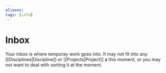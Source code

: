 ```yaml
---
aliases: 
tags: [info]
---
```

# Inbox
Your inbox is where temporay work goes into. It may not fit into any [[Disciplines|Discipline]] or [[Projects|Project]] a this moment, or you may not want to deal with sorting it at the moment.